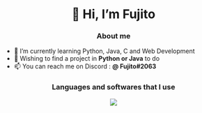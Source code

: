 <h1 align="center"> 👋 Hi, I’m Fujito </h1>

<h3 align="center"> About me </h3>

- 🌱 I’m currently learning Python, Java, C and Web Development
- 📖 Wishing to find a project in **Python or Java** to do
- 📫 You can reach me on Discord : **@ Fujito#2063**

<h3 align="center"> Languages and softwares that I use </h3>
<p align="center"> <a href="https://skillicons.dev"><img src="https://skillicons.dev/icons?i=python,java,c,html,figma,git,vscode&theme=dark" /> </a> </p>
